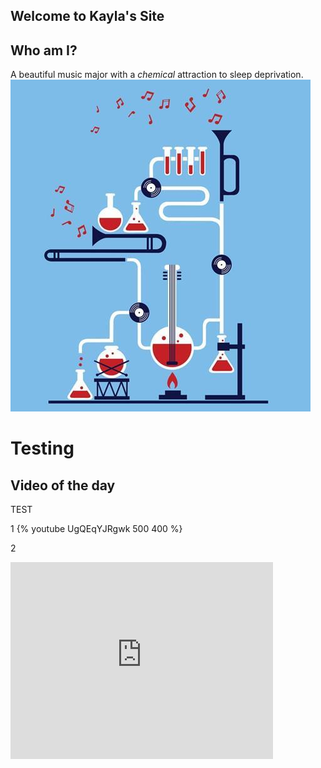 ## Welcome to Kayla's Site

## Who am I?

A beautiful music major with a _chemical_ attraction to sleep deprivation.
![Profile pic](pics/Music-Chem-1.jpg)

# Testing
## Video of the day

TEST

1
{% youtube UgQEqYJRgwk 500 400 %}

2
<iframe width="420" height="315" src="https://www.youtube.com/embed/A6XUVjK9W4o" frameborder="0" allowfullscreen></iframe>
